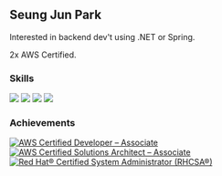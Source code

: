 ## Seung Jun Park

Interested in backend dev't using .NET or Spring.

2x AWS Certified.




### Skills
<img src="https://img.shields.io/badge/.NET-512BD4?style=flat-square&logo=.NET&logoColor=white"/> <img src="https://img.shields.io/badge/Spring-6DB33F?style=flat-square&logo=Spring&logoColor=white"/> <img src="https://img.shields.io/badge/Amazon AWS-232F3E?style=flat-square&logo=Amazon AWS&logoColor=FF9900"/> <img src="https://img.shields.io/badge/Oracle-F80000?style=flat-square&logo=Oracle&logoColor=whit"/>

### Achievements
<!--START_SECTION:badges-->

[![AWS Certified Developer – Associate](https://images.credly.com/size/100x100/images/b9feab85-1a43-4f6c-99a5-631b88d5461b/image.png)](http://www.credly.com/badges/4f1dc234-d417-4b82-ad1b-0855b3169286 "AWS Certified Developer – Associate")
[![AWS Certified Solutions Architect – Associate](https://images.credly.com/size/100x100/images/0e284c3f-5164-4b21-8660-0d84737941bc/image.png)](http://www.credly.com/badges/5b4c916d-0722-4aba-8164-5252071a7dcf "AWS Certified Solutions Architect – Associate")
[![Red Hat® Certified System Administrator (RHCSA®)](https://images.credly.com/size/160x160/images/572de0ba-2c59-4816-a59d-b0e1687e45ee/image.png)](http://www.credly.com/badges/c8fe3c6e-3372-4349-9db6-70a976f48086 "Red Hat® Certified System Administrator (RHCSA®)")
<!--END_SECTION:badges-->

